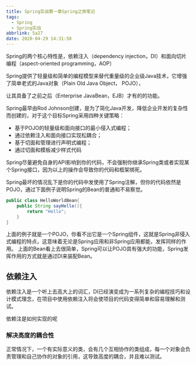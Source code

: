 ```yaml
---
title: Spring实战第一章Spring之旅笔记
tags:
  - Spring
  - Spring实战
abbrlink: 5a27
date: 2020-04-29 14:31:58
---
```


Spring的两个核心特性是，依赖注入（dependency injection，DI）和面向切片编程（aspect-oriented programming，AOP）

Spring提供了轻量级和简单的编程模型来替代重量级的企业级Java技术，它增强了简单老式的Java对象（Plain Old Java Object， POJO），

让其具备了之前之后（Enterprise JavaBean，EJB）才有的的功能。

Spring最早由Rod Johnson创建，是为了简化Java开发，降低企业开发的复杂性而创建的，对于这个目标Spring采用四种关键策略：

- 基于POJO的轻量级和面向接口的最小侵入式编程；
- 通过依赖注入和面向接口实现松耦合；
- 基于切面和管理进行声明式编程；
- 通过切面和模板减少样式代码

Spring尽量避免自身的API影响到你的代码，不会强制你继承Spring类或者实现某个Spring接口，因为以上的操作会导致你的代码和框架绑死。

Spring最坏的情况乱下是你的代码中发使用了Spring注解，但你的代码依然是POJO，通过下面例子说明Spring的Bean的普通和不易察觉。

```java
public class HelloWorldBean{
    public String sayHello(){
        return "Hello";
    }
}
```
上面的例子就是一个POJO，你看不出它是一个Spring组件，这就是Spring非侵入式编程的特点，这意味着无论是Spring应用和非Spring应用都能，发挥同样的作用。 上面的Bean看上去很简单，Spring可以让POJO具有强大的功能，Spring发挥作用的方式就是通过DI来装配Bean。

## 依赖注入

依赖注入是一个听上去高大上的词汇，DI已经演变成为一系列复杂的编程技巧和设计模式理念，在项目中使用依赖注入将会使项目的代码变得简单和容易理解和测试。

依赖注是如何实现的呢

### 解决高度的耦合性

正常情况下，一个有实际意义的类，会有几个互相协作的类组成，每一个对象会负责管理和自己协作的对象的引用，这导致高度的耦合，并且难以测试。


